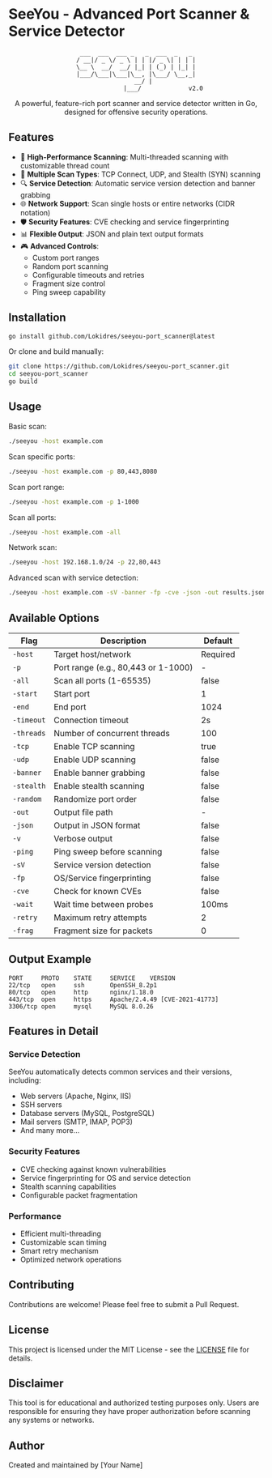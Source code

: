# SeeYou - Advanced Port Scanner & Service Detector

<div align="center">

```
 ___  ___  ___ _   _  ___  _   _ 
/ __|/ _ \/ _ \ | | |/ _ \| | | |
\__ \  __/  __/ |_| | (_) | |_| |
|___/\___|\___|\__, |\___/ \__,_|
                __/ |            
               |___/             v2.0
```

A powerful, feature-rich port scanner and service detector written in Go, designed for offensive security operations.

</div>

## Features

- 🚀 **High-Performance Scanning**: Multi-threaded scanning with customizable thread count
- 🎯 **Multiple Scan Types**: TCP Connect, UDP, and Stealth (SYN) scanning
- 🔍 **Service Detection**: Automatic service version detection and banner grabbing
- 🌐 **Network Support**: Scan single hosts or entire networks (CIDR notation)
- 🛡️ **Security Features**: CVE checking and service fingerprinting
- 📊 **Flexible Output**: JSON and plain text output formats
- 🎮 **Advanced Controls**: 
  - Custom port ranges
  - Random port scanning
  - Configurable timeouts and retries
  - Fragment size control
  - Ping sweep capability

## Installation

```bash
go install github.com/Lokidres/seeyou-port_scanner@latest

```

Or clone and build manually:

```bash
git clone https://github.com/Lokidres/seeyou-port_scanner.git
cd seeyou-port_scanner
go build
```

## Usage

Basic scan:
```bash
./seeyou -host example.com
```

Scan specific ports:
```bash
./seeyou -host example.com -p 80,443,8080
```

Scan port range:
```bash
./seeyou -host example.com -p 1-1000
```

Scan all ports:
```bash
./seeyou -host example.com -all
```

Network scan:
```bash
./seeyou -host 192.168.1.0/24 -p 22,80,443
```

Advanced scan with service detection:
```bash
./seeyou -host example.com -sV -banner -fp -cve -json -out results.json
```

## Available Options

| Flag | Description | Default |
|------|-------------|---------|
| `-host` | Target host/network | Required |
| `-p` | Port range (e.g., 80,443 or 1-1000) | - |
| `-all` | Scan all ports (1-65535) | false |
| `-start` | Start port | 1 |
| `-end` | End port | 1024 |
| `-timeout` | Connection timeout | 2s |
| `-threads` | Number of concurrent threads | 100 |
| `-tcp` | Enable TCP scanning | true |
| `-udp` | Enable UDP scanning | false |
| `-banner` | Enable banner grabbing | false |
| `-stealth` | Enable stealth scanning | false |
| `-random` | Randomize port order | false |
| `-out` | Output file path | - |
| `-json` | Output in JSON format | false |
| `-v` | Verbose output | false |
| `-ping` | Ping sweep before scanning | false |
| `-sV` | Service version detection | false |
| `-fp` | OS/Service fingerprinting | false |
| `-cve` | Check for known CVEs | false |
| `-wait` | Wait time between probes | 100ms |
| `-retry` | Maximum retry attempts | 2 |
| `-frag` | Fragment size for packets | 0 |

## Output Example

```
PORT     PROTO    STATE     SERVICE    VERSION
22/tcp   open     ssh       OpenSSH_8.2p1
80/tcp   open     http      nginx/1.18.0
443/tcp  open     https     Apache/2.4.49 [CVE-2021-41773]
3306/tcp open     mysql     MySQL 8.0.26
```

## Features in Detail

### Service Detection
SeeYou automatically detects common services and their versions, including:
- Web servers (Apache, Nginx, IIS)
- SSH servers
- Database servers (MySQL, PostgreSQL)
- Mail servers (SMTP, IMAP, POP3)
- And many more...

### Security Features
- CVE checking against known vulnerabilities
- Service fingerprinting for OS and service detection
- Stealth scanning capabilities
- Configurable packet fragmentation

### Performance
- Efficient multi-threading
- Customizable scan timing
- Smart retry mechanism
- Optimized network operations

## Contributing

Contributions are welcome! Please feel free to submit a Pull Request.

## License

This project is licensed under the MIT License - see the [LICENSE](LICENSE) file for details.

## Disclaimer

This tool is for educational and authorized testing purposes only. Users are responsible for ensuring they have proper authorization before scanning any systems or networks.

## Author

Created and maintained by [Your Name] 
